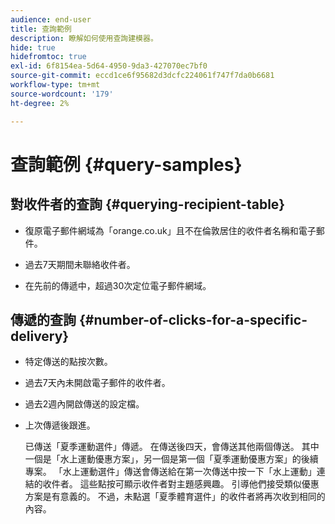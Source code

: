 ```yaml
---
audience: end-user
title: 查詢範例
description: 瞭解如何使用查詢建模器。
hide: true
hidefromtoc: true
exl-id: 6f8154ea-5d64-4950-9da3-427070ec7bf0
source-git-commit: eccd1ce6f95682d3dcfc224061f747f7da0b6681
workflow-type: tm+mt
source-wordcount: '179'
ht-degree: 2%

---
```



# 查詢範例 {#query-samples}

## 對收件者的查詢 {#querying-recipient-table}

* 復原電子郵件網域為「orange.co.uk」且不在倫敦居住的收件者名稱和電子郵件。

* 過去7天期間未聯絡收件者。

* 在先前的傳遞中，超過30次定位電子郵件網域。

## 傳遞的查詢 {#number-of-clicks-for-a-specific-delivery}

* 特定傳送的點按次數。

* 過去7天內未開啟電子郵件的收件者。

* 過去2週內開啟傳送的設定檔。

* 上次傳遞後跟進。

  已傳送「夏季運動選件」傳遞。 在傳送後四天，會傳送其他兩個傳送。 其中一個是「水上運動優惠方案」，另一個是第一個「夏季運動優惠方案」的後續專案。 「水上運動選件」傳送會傳送給在第一次傳送中按一下「水上運動」連結的收件者。 這些點按可顯示收件者對主題感興趣。 引導他們接受類似優惠方案是有意義的。 不過，未點選「夏季體育選件」的收件者將再次收到相同的內容。
